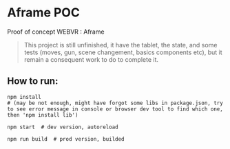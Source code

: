 # Aframe POC

Proof of concept WEBVR : Aframe  

> This project is still unfinished, it have the tablet, the state, and some tests (moves, gun, scene changement, basics components etc), but it remain a consequent work to do to complete it.

## How to run:  

~~~
npm install
# (may be not enough, might have forgot some libs in package.json, try to see error message in console or browser dev tool to find which one, then 'npm install lib')

npm start  # dev version, autoreload

npm run build  # prod version, builded
~~~
